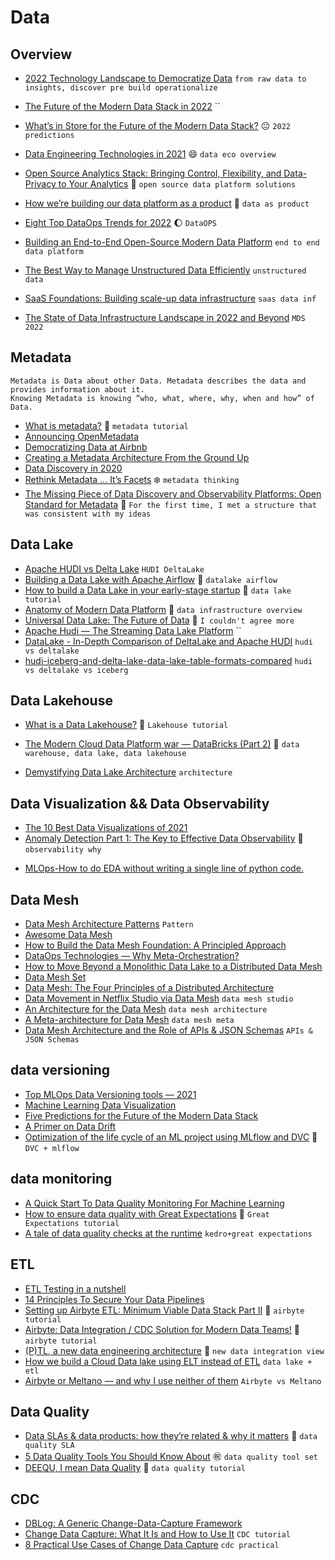 # Data

## Overview
+ [2022 Technology Landscape to Democratize Data](https://modern-cdo.medium.com/2022-technology-landscape-to-democratize-data-272b8228b6cb) `from raw data to insights, discover pre build operationalize`
+ [The Future of the Modern Data Stack in 2022](https://medium.com/towards-data-science/the-future-of-the-modern-data-stack-in-2022-4f4c91bb778f) ``

+ [What’s in Store for the Future of the Modern Data Stack?](https://towardsdatascience.com/the-future-of-the-modern-data-stack-2de175b3c809) :neutral_face: `2022 predictions`
+ [Data Engineering Technologies in 2021](https://techninjahere.medium.com/data-engineering-technologies-fa886398d24e) :smile: `data eco overview`
+ [Open Source Analytics Stack: Bringing Control, Flexibility, and Data-Privacy to Your Analytics](https://rudderstack.medium.com/open-source-analytics-stack-bringing-control-flexibility-and-data-privacy-to-your-analytics-d90d4f22c08c) :grapes: `open source data platform solutions`
+ [How we’re building our data platform as a product](https://medium.com/stuart-engineering/how-were-building-our-data-platform-as-a-product-f89142b6547f) :cherries: `data as product`
+ [Eight Top DataOps Trends for 2022](https://medium.com/data-ops/eight-top-dataops-trends-for-2022-727817fe08bc) :waxing_gibbous_moon: `DataOPS`
+ [Building an End-to-End Open-Source Modern Data Platform](https://towardsdatascience.com/building-an-end-to-end-open-source-modern-data-platform-c906be2f31bd) `end to end data platform`
+ [The Best Way to Manage Unstructured Data Efficiently](https://towardsdatascience.com/the-best-way-to-manage-unstructured-data-efficiently-b54dda2c24) `unstructured data`
+ [SaaS Foundations: Building scale-up data infrastructure](https://medium.com/dawn-capital/saas-foundations-building-scale-up-data-infrastructure-25104954d32a) `saas data inf`
+ [The State of Data Infrastructure Landscape in 2022 and Beyond](https://medium.com/event-driven-utopia/the-state-of-data-infrastructure-landscape-in-2022-and-beyond-c57b9f85505c) `MDS 2022`

## Metadata
```
Metadata is Data about other Data. Metadata describes the data and provides information about it. 
Knowing Metadata is knowing “who, what, where, why, when and how” of Data.

```
+ [What is metadata?](https://towardsdatascience.com/what-is-metadata-800403c0767b) :crown: `metadata tutorial`
+ [Announcing OpenMetadata](https://blog.open-metadata.org/announcing-openmetadata-20399b816e60)
+ [Democratizing Data at Airbnb](https://medium.com/airbnb-engineering/democratizing-data-at-airbnb-852d76c51770)
+ [Creating a Metadata Architecture From the Ground Up](https://medium.com/quintoandar-tech-blog/creating-a-metadata-architecture-from-the-ground-up-ff05707ce630)
+ [Data Discovery in 2020](https://medium.com/bigeye/data-discovery-in-2020-8c85eed328bb)
+ [Rethink Metadata … It’s Facets](https://medium.com/@mcdeepak/rethink-metadata-its-facets-f02fffa7a7a1) :snowflake: `metadata thinking`
+ [The Missing Piece of Data Discovery and Observability Platforms: Open Standard for Metadata](https://towardsdatascience.com/the-missing-piece-of-data-discovery-and-observability-platforms-open-standard-for-metadata-37dac2d0503) :tangerine: `For the first time, I met a structure that was consistent with my ideas`

## Data Lake
+ [Apache HUDI vs Delta Lake](https://medium.com/swlh/apache-hudi-vs-delta-lake-295c019fe3c5) `HUDI DeltaLake`
+ [Building a Data Lake with Apache Airflow](https://garystafford.medium.com/building-a-data-lake-with-apache-airflow-b48bd953c2b) :speedboat: `datalake airflow`
+ [How to build a Data Lake in your early-stage startup](https://medium.com/pier-stories/how-to-build-a-data-lake-in-your-early-stage-startup-f9a72136591c) :ocean: `data lake tutorial`
+ [Anatomy of Modern Data Platform](https://hnandrey.medium.com/anatomy-of-modern-data-platform-ce1a06f1eadd) :hamburger: `data infrastructure overview`
+ [Universal Data Lake: The Future of Data](https://medium.com/code-contour-by-bfa/universal-data-lake-the-future-of-data-6e058b066730) :minibus: `I couldn't agree more`
+ [Apache Hudi — The Streaming Data Lake Platform](https://medium.com/apache-hudi-blogs/apache-hudi-the-streaming-data-lake-platform-5964468678a4) ``
+ [DataLake - In-Depth Comparison of DeltaLake and Apache HUDI](https://www.linkedin.com/pulse/datalake-in-depth-comparison-deltalake-apache-hudi-tanu-dua/) `hudi vs deltalake`
+ [hudi-iceberg-and-delta-lake-data-lake-table-formats-compared](https://lakefs.io/hudi-iceberg-and-delta-lake-data-lake-table-formats-compared/) `hudi vs deltalake vs iceberg`
## Data Lakehouse
+ [What is a Data Lakehouse?](https://medium.com/geekculture/what-is-a-data-lakehouse-2f7407ea1039) :necktie: `Lakehouse tutorial`

+ [The Modern Cloud Data Platform war — DataBricks (Part 2)](https://medium.com/data-arena/the-modern-cloud-data-platform-war-databricks-part-2-36adcd3f3aaf) :santa: `data warehouse, data lake, data lakehouse`
+ [Demystifying Data Lake Architecture](https://medium.com/@rpradeepmenon/demystifying-data-lake-architecture-30cf4ac8aa07) `architecture`
## Data Visualization && Data Observability
- [The 10 Best Data Visualizations of 2021](https://towardsdatascience.com/the-10-best-data-visualizations-of-2021-fec4c5cf6cdb)
- [Anomaly Detection Part 1: The Key to Effective Data Observability](https://medium.com/bigeye/anomaly-detection-part-1-the-key-to-effective-data-observability-227e987ea1ec) :hamburger: `observability why`
+ [MLOps-How to do EDA without writing a single line of python code.](https://medium.com/analytics-vidhya/mlops-how-to-do-eda-without-writing-a-single-line-of-python-code-634d95a02367)
## Data Mesh
+ [Data Mesh Architecture Patterns](https://towardsdatascience.com/data-mesh-architecture-patterns-98cc1014f251) `Pattern`
+ [Awesome Data Mesh](https://github.com/JacekMajchrzak/awesome-datamesh)
+ [How to Build the Data Mesh Foundation: A Principled Approach](https://www.confluent.io/events/kafka-summit-europe-2021/how-to-build-the-data-mesh-foundation-a-principled-approach/)
+ [DataOps Technologies — Why Meta-Orchestration?](https://medium.com/technexthere/dataops-technologies-part-1-2021-d6fd59a76896)
+ [How to Move Beyond a Monolithic Data Lake to a Distributed Data Mesh](https://martinfowler.com/articles/data-monolith-to-mesh.html)
+ [Data Mesh Set](https://datameshlearning.substack.com/p/favorites)
+ [Data Mesh: The Four Principles of a Distributed Architecture](https://medium.datadriveninvestor.com/data-mesh-the-four-principles-of-a-distributed-architecture-59514eba1e52)
+ [Data Movement in Netflix Studio via Data Mesh](https://netflixtechblog.com/data-movement-in-netflix-studio-via-data-mesh-3fddcceb1059) `data mesh studio`
+ [An Architecture for the Data Mesh](https://towardsdatascience.com/an-architecture-for-the-data-mesh-32ff4a15f16f) `data mesh architecture`
+ [A Meta-architecture for Data Mesh](https://qulia.medium.com/a-meta-architecture-for-data-mesh-b89866189c54)  `data mesh meta`
+ [Data Mesh Architecture and the Role of APIs & JSON Schemas](https://towardsdatascience.com/data-mesh-architecture-and-the-role-of-apis-json-schemas-3dc616650960) `APIs & JSON Schemas`
## data versioning
+ [Top MLOps Data Versioning tools — 2021](https://techninjahere.medium.com/top-mlops-data-versoning-tools-2021-6e7df7164260)
+ [Machine Learning Data Visualization](https://towardsdatascience.com/machine-learning-data-visualization-4c386fe3d971)
+ [Five Predictions for the Future of the Modern Data Stack](https://medium.com/@jordan_88855/five-predictions-for-the-future-of-the-modern-data-stack-435b4e911413)
+ [A Primer on Data Drift](https://medium.com/data-from-the-trenches/a-primer-on-data-drift-18789ef252a6)
+ [Optimization of the life cycle of an ML project using MLflow and DVC](https://medium.com/@haythemtellili/optimization-of-the-life-cycle-of-an-ml-project-using-mlflow-and-dvc-646553985ca0) :blue_book: `DVC + mlflow`


## data monitoring
+ [A Quick Start To Data Quality Monitoring For Machine Learning](https://towardsdatascience.com/a-quickstart-guideto-high-quality-data-4112ee8c498b)
+ [How to ensure data quality with Great Expectations](https://medium.com/snowflake/how-to-ensure-data-quality-with-great-expectations-271e3ca8b4b9) :pig: `Great Expectations tutorial`
+ [A tale of data quality checks at the runtime](https://medium.com/@chaurasiavidit/a-tale-of-data-quality-checks-at-the-runtime-d5937e20057b) `kedro+great expectations`

## ETL
+ [ETL Testing in a nutshell](https://medium.com/engineered-publicis-sapient/etl-testing-in-a-nutshell-4c9d4ca35ccb)
+ [14 Principles To Secure Your Data Pipelines](https://denyslinkov.medium.com/14-principles-to-secure-your-data-pipelines-2198a21e9bc0)
+ [Setting up Airbyte ETL: Minimum Viable Data Stack Part II](https://medium.com/codex/setting-up-airbyte-etl-minimum-viable-data-stack-part-ii-c5f8bbfb406d) :art: `airbyte tutorial`
+ [Airbyte: Data Integration / CDC Solution for Modern Data Teams!](https://jlgjosue.medium.com/airbyte-the-data-integration-cdc-solution-for-modern-data-teams-2fb0557ebeab) :guitar: `airbyte tutorial`
+ [(P)TL, a new data engineering architecture](https://medium.com/@dragos.c/p-tl-a-new-data-engineering-arhitecture-1dee8b7a84c0) :sparkler: `new data integration view`
+ [How we build a Cloud Data lake using ELT instead of ETL](https://jomach.medium.com/how-we-build-a-cloud-data-lake-using-elt-instead-of-etl-c05c076001e0) `data lake + etl`
+ [Airbyte or Meltano — and why I use neither of them](https://gitznik.medium.com/airbyte-or-meltano-and-why-i-use-neither-of-them-4dcfcfafb86a) `Airbyte vs Meltano`
## Data Quality 
+ [Data SLAs & data products: how they’re related & why it matters](https://medium.com/databand-ai/data-slas-data-products-how-theyre-related-why-it-matters-5a79f8e9dba8) :dog: `data quality SLA`
+ [5 Data Quality Tools You Should Know About](https://betterprogramming.pub/5-data-quality-tools-you-should-know-about-dacc38aa6ba8) :congratulations: `data quality tool set`
+ [DEEQU, I mean Data Quality](https://ajithshetty28.medium.com/deequ-i-mean-data-quality-a0e6c048469d) :train2: `data quality tutorial`

## CDC
+ [DBLog: A Generic Change-Data-Capture Framework](https://netflixtechblog.com/dblog-a-generic-change-data-capture-framework-69351fb9099b)
+ [Change Data Capture: What It Is and How to Use It](https://rockset.com/blog/change-data-capture-what-it-is-and-how-to-use-it/) `CDC tutorial`
+ [8 Practical Use Cases of Change Data Capture](https://medium.com/event-driven-utopia/8-practical-use-cases-of-change-data-capture-8f059da4c3b7) `cdc practical`